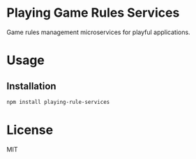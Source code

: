 Playing Game Rules Services
===========================

Game rules management microservices for playful applications.

# Usage

## Installation

```bash
npm install playing-rule-services
```

# License

MIT